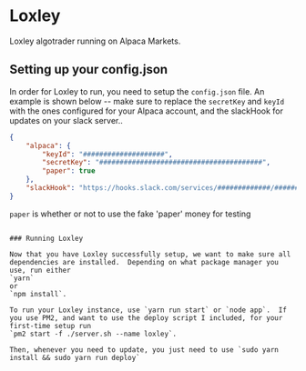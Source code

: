 # Loxley
Loxley algotrader running on Alpaca Markets.

## Setting up your config.json

In order for Loxley to run, you need to setup the `config.json` file.  An example is shown below -- make sure to replace the `secretKey` and `keyId` with the ones configured for your Alpaca account, and the slackHook for updates on your slack server..

``` JSON
{
    "alpaca": {
        "keyId": "####################",
        "secretKey": "########################################",
        "paper": true
    },
    "slackHook": "https://hooks.slack.com/services/#############/##############################"
}
```
`paper` is whether or not to use the fake 'paper' money for testing
```

### Running Loxley

Now that you have Loxley successfully setup, we want to make sure all dependencies are installed.  Depending on what package manager you use, run either
`yarn`
or
`npm install`.

To run your Loxley instance, use `yarn run start` or `node app`.  If you use PM2, and want to use the deploy script I included, for your first-time setup run
`pm2 start -f ./server.sh --name loxley`.

Then, whenever you need to update, you just need to use `sudo yarn install && sudo yarn run deploy`
